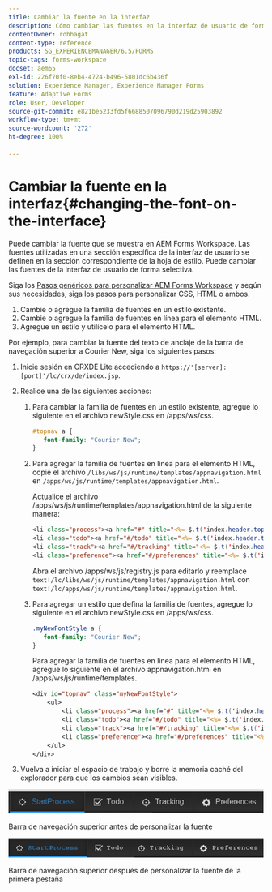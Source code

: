 ```yaml
---
title: Cambiar la fuente en la interfaz
description: Cómo cambiar las fuentes en la interfaz de usuario de forma selectiva.
contentOwner: robhagat
content-type: reference
products: SG_EXPERIENCEMANAGER/6.5/FORMS
topic-tags: forms-workspace
docset: aem65
exl-id: 226f70f0-8eb4-4724-b496-5801dc6b436f
solution: Experience Manager, Experience Manager Forms
feature: Adaptive Forms
role: User, Developer
source-git-commit: e821be5233fd5f6688507096790d219d25903892
workflow-type: tm+mt
source-wordcount: '272'
ht-degree: 100%

---
```


# Cambiar la fuente en la interfaz{#changing-the-font-on-the-interface}

Puede cambiar la fuente que se muestra en AEM Forms Workspace. Las fuentes utilizadas en una sección específica de la interfaz de usuario se definen en la sección correspondiente de la hoja de estilo. Puede cambiar las fuentes de la interfaz de usuario de forma selectiva.

Siga los [Pasos genéricos para personalizar AEM Forms Workspace](../../forms/using/generic-steps-html-workspace-customization.md) y según sus necesidades, siga los pasos para personalizar CSS, HTML o ambos.

1. Cambie o agregue la familia de fuentes en un estilo existente.
1. Cambie o agregue la familia de fuentes en línea para el elemento HTML.
1. Agregue un estilo y utilícelo para el elemento HTML.

Por ejemplo, para cambiar la fuente del texto de anclaje de la barra de navegación superior a Courier New, siga los siguientes pasos:

1. Inicie sesión en CRXDE Lite accediendo a `https://'[server]:[port]'/lc/crx/de/index.jsp`.
1. Realice una de las siguientes acciones:

   1. Para cambiar la familia de fuentes en un estilo existente, agregue lo siguiente en el archivo newStyle.css en /apps/ws/css.

      ```css
      #topnav a {
         font-family: "Courier New";
      }
      ```

   1. Para agregar la familia de fuentes en línea para el elemento HTML, copie el archivo `/libs/ws/js/runtime/templates/appnavigation.html` en `/apps/ws/js/runtime/templates/appnavigation.html`.

      Actualice el archivo /apps/ws/js/runtime/templates/appnavigation.html de la siguiente manera:

      ```jsp
      <li class="process"><a href="#" title="<%= $.t('index.header.topnav.startprocess.detail')%>" style="font-family:Courier New;" ><%= $.t('index.header.topnav.startprocess.name')%></a></li>
      <li class="todo"><a href="#/todo" title="<%= $.t('index.header.topnav.todo.detail')%>" style="font-family:Courier New;" ><%= $.t('index.header.topnav.todo.name')%></a></li>
      <li class="track"><a href="#/tracking" title="<%= $.t('index.header.topnav.tracking.detail')%>" style="font-family:Courier New;" ><%= $.t('index.header.topnav.tracking.name')%></a></li>
      <li class="preference"><a href="#/preferences" title="<%= $.t('index.header.topnav.preferences.detail')%>" style="font-family:Courier New;" ><%= $.t('index.header.topnav.preferences.name')%></a></li>
      ```

      Abra el archivo /apps/ws/js/registry.js para editarlo y reemplace `text!/lc/libs/ws/js/runtime/templates/appnavigation.html` con `text!/lc/apps/ws/js/runtime/templates/appnavigation.html`.

   1. Para agregar un estilo que defina la familia de fuentes, agregue lo siguiente en el archivo newStyle.css en /apps/ws/css.

      ```css
      .myNewFontStyle a {
         font-family: "Courier New";
      }
      ```

      Para agregar la familia de fuentes en línea para el elemento HTML, agregue lo siguiente en el archivo appnavigation.html en /apps/ws/js/runtime/templates.

      ```jsp
      <div id="topnav" class="myNewFontStyle">
          <ul>
              <li class="process"><a href="#" title="<%= $.t('index.header.topnav.startprocess.detail')%>" ><%= $.t('index.header.topnav.startprocess.name')%></a></li>
              <li class="todo"><a href="#/todo" title="<%= $.t('index.header.topnav.todo.detail')%>"><%= $.t('index.header.topnav.todo.name')%></a></li>
              <li class="track"><a href="#/tracking" title="<%= $.t('index.header.topnav.tracking.detail')%>" ><%= $.t('index.header.topnav.tracking.name')%></a></li>
              <li class="preference"><a href="#/preferences" title="<%= $.t('index.header.topnav.preferences.detail')%>" ><%= $.t('index.header.topnav.preferences.name')%></a></li>
          </ul>
      </div>
      ```

1. Vuelva a iniciar el espacio de trabajo y borre la memoria caché del explorador para que los cambios sean visibles.

![change_font_before](assets/change_font_before.png)

Barra de navegación superior antes de personalizar la fuente

![change_font_after](assets/change_font_after.png)

Barra de navegación superior después de personalizar la fuente de la primera pestaña
